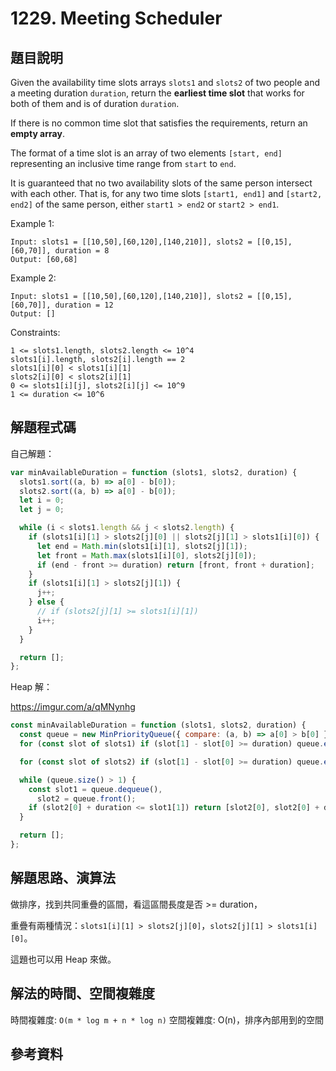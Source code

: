 # 1229. Meeting Scheduler

## 題目說明

Given the availability time slots arrays `slots1` and `slots2` of two people and a meeting duration `duration`, return the **earliest time slot** that works for both of them and is of duration `duration`.

If there is no common time slot that satisfies the requirements, return an **empty array**.

The format of a time slot is an array of two elements `[start, end]` representing an inclusive time range from `start` to `end`.

It is guaranteed that no two availability slots of the same person intersect with each other. That is, for any two time slots `[start1, end1]` and `[start2, end2]` of the same person, either `start1 > end2` or `start2 > end1`.

Example 1:

```
Input: slots1 = [[10,50],[60,120],[140,210]], slots2 = [[0,15],[60,70]], duration = 8
Output: [60,68]
```

Example 2:

```
Input: slots1 = [[10,50],[60,120],[140,210]], slots2 = [[0,15],[60,70]], duration = 12
Output: []
```

Constraints:

```
1 <= slots1.length, slots2.length <= 10^4
slots1[i].length, slots2[i].length == 2
slots1[i][0] < slots1[i][1]
slots2[i][0] < slots2[i][1]
0 <= slots1[i][j], slots2[i][j] <= 10^9
1 <= duration <= 10^6
```

## 解題程式碼

自己解題：

```javascript
var minAvailableDuration = function (slots1, slots2, duration) {
  slots1.sort((a, b) => a[0] - b[0]);
  slots2.sort((a, b) => a[0] - b[0]);
  let i = 0;
  let j = 0;

  while (i < slots1.length && j < slots2.length) {
    if (slots1[i][1] > slots2[j][0] || slots2[j][1] > slots1[i][0]) {
      let end = Math.min(slots1[i][1], slots2[j][1]);
      let front = Math.max(slots1[i][0], slots2[j][0]);
      if (end - front >= duration) return [front, front + duration];
    }
    if (slots1[i][1] > slots2[j][1]) {
      j++;
    } else {
      // if (slots2[j][1] >= slots1[i][1])
      i++;
    }
  }

  return [];
};
```

Heap 解：

https://imgur.com/a/qMNynhg

```javascript
const minAvailableDuration = function (slots1, slots2, duration) {
  const queue = new MinPriorityQueue({ compare: (a, b) => a[0] > b[0] });
  for (const slot of slots1) if (slot[1] - slot[0] >= duration) queue.enqueue(slot);

  for (const slot of slots2) if (slot[1] - slot[0] >= duration) queue.enqueue(slot);

  while (queue.size() > 1) {
    const slot1 = queue.dequeue(),
      slot2 = queue.front();
    if (slot2[0] + duration <= slot1[1]) return [slot2[0], slot2[0] + duration];
  }

  return [];
};
```

## 解題思路、演算法

做排序，找到共同重疊的區間，看這區間長度是否 >= duration，

重疊有兩種情況：`slots1[i][1] > slots2[j][0]`，`slots2[j][1] > slots1[i][0]`。

這題也可以用 Heap 來做。

## 解法的時間、空間複雜度

時間複雜度: `O(m * log m + n * log n)`
空間複雜度: O(n)，排序內部用到的空間

## 參考資料
